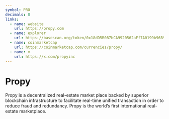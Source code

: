 ```yaml
---
symbol: PRO
decimals: 8
links:
  - name: website
    url: https://propy.com
  - name: explorer
    url: https://basescan.org/token/0x18dD5B087bCA9920562aFf7A0199b96B9230438b
  - name: coinmarketcap
    url: https://coinmarketcap.com/currencies/propy/
  - name: x
    url: https://x.com/propyinc
---
```


# Propy

Propy is a decentralized real-estate market place backed by superior blockchain infrastructure to facilitate real-time unified transaction in order to reduce fraud and redundancy. Propy is the world’s first international real-estate marketplace.
